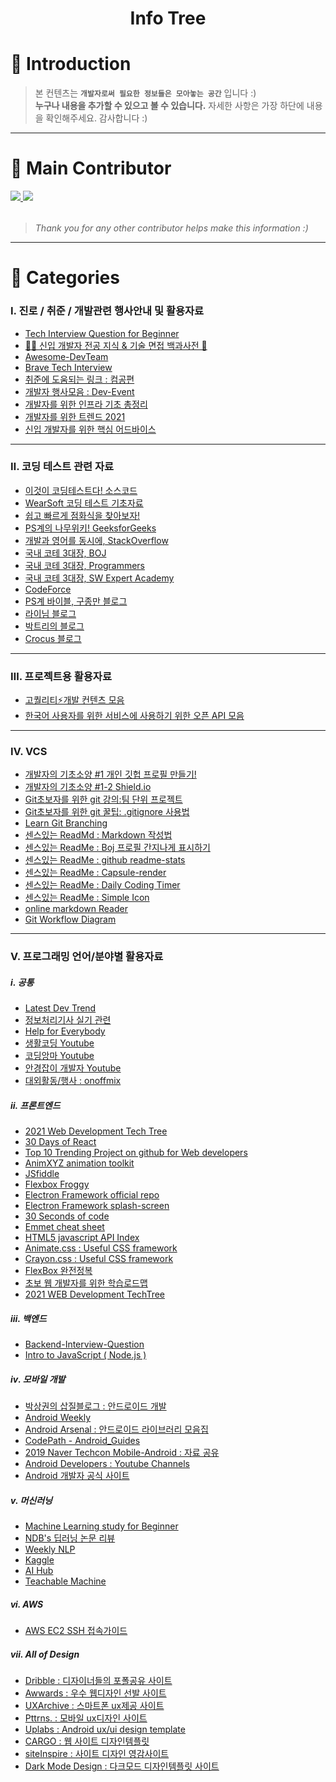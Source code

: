<h1 align="center">Info Tree</h1>

# 📒 Introduction
> 본 컨텐츠는 **`개발자로써 필요한 정보들은 모아놓는 공간`** 입니다 :)  
> **누구나 내용을 추가할 수 있으고 볼 수 있습니다.**
> 자세한 사항은 가장 하단에 내용을 확인해주세요. 감사합니다 :)
___  
# 📔 Main Contributor 
<table>
  <tr>
    <a href="https://github.com/Jh9892" align="center">
      <img src=https://img.shields.io/badge/Jh9892-eecafc?style=flat-square/>
    </a>
    <a href="https://github.com/HS98094" align="center">
      <img src=https://img.shields.io/badge/HS98094-5C6BC0?style=flat-square/>
    </a>
  </tr>
</table>

> *Thank you for any other contributor helps make this information :)*
___  
# 📕 Categories
### Ⅰ. 진로 / 취준 / 개발관련 행사안내 및 활용자료
- [Tech Interview Question for Beginner](https://github.com/JaeYeopHan/Interview_Question_for_Beginner)
- [👶🏻 신입 개발자 전공 지식 & 기술 면접 백과사전 📖](https://github.com/gyoogle/tech-interview-for-developer)
- [Awesome-DevTeam](https://github.com/leehosung/awesome-devteam)
- [Brave Tech Interview](https://github.com/brave-people/brave-tech-interview)
- [취준에 도움되는 링크 : 컴공편](https://velog.io/@woo0_hooo/%EC%BB%B4%EA%B3%B5-%EC%B7%A8%EC%A4%80%EC%83%9D%EC%97%90%EA%B2%8C-%EC%9C%A0%EC%9A%A9%ED%95%9C-%EB%A7%81%ED%81%AC%EB%93%A4-%EC%A0%95%EB%A6%AC?fbclid=IwAR339EMi0oyEgvOsWfGWRiZBYYDQj7WgivzZ4fD36g1VGSOvIencaqfsamM)
- [개발자 행사모음 : Dev-Event](https://github.com/brave-people/Dev-Event)
- [개발자를 위한 인프라 기초 총정리](https://futurecreator.github.io/2018/11/09/it-infrastructure-basics/?fbclid=IwAR3H6ENf-MgmDkhHPTUHw523o02sv6wi--_HVwsbcfYtoj4h8rAY4ScERqA)
- [개발자를 위한 트렌드 2021](https://velog.io/@wooder2050/%EA%B0%9C%EB%B0%9C%EC%9E%90%EB%A5%BC-%EC%9C%84%ED%95%9C-%ED%8A%B8%EB%A0%8C%EB%93%9C2021?fbclid=IwAR0eqcHztAwVj3HKq8u0w5hhCJHFz6bZenPrEY_bIcoAblBNFThfeTmzVnU)
- [신입 개발자를 위한 핵심 어드바이스](https://velog.io/@hyounglee/for-newbies?fbclid=IwAR3lRLCgw4Ns49uVO5l84MsN7ax3cW-ALGE97yy_E2cABIqhXn6TL9IpLEk)
___ 
### Ⅱ. 코딩 테스트 관련 자료
- [이것이 코딩테스트다! 소스코드](https://github.com/ndb796/python-for-coding-test)
- [WearSoft 코딩 테스트 기초자료](https://github.com/WeareSoft/tech-interview)
- [쉽고 빠르게 점화식을 찾아보자!](https://oeis.org/)
- [PS계의 나무위키! GeeksforGeeks](https://www.geeksforgeeks.org/)
- [개발과 영어를 동시에, StackOverflow](https://stackoverflow.com/)
- [국내 코테 3대장, BOJ](https://www.acmicpc.net/)
- [국내 코테 3대장, Programmers](https://programmers.co.kr/)
- [국내 코테 3대장, SW Expert Academy](https://swexpertacademy.com/main/main.do)
- [CodeForce](http://codeforces.com/)
- [PS계 바이블, 구종만 블로그](http://theyearlyprophet.com/)
- [라이님 블로그](https://blog.naver.com/kks227/220769859177)
- [박트리의 블로그](https://baactree.tistory.com/notice/16)
- [Crocus 블로그](https://www.crocus.co.kr/341)
___ 
### Ⅲ. 프로젝트용 활용자료
- [고퀄리티⚡개발 컨텐츠 모음](https://github.com/Integerous/goQuality-dev-contents)
- [한국어 사용자를 위한 서비스에 사용하기 위한 오픈 API 모음](https://github.com/dl0312/open-apis-korea)
___ 
### Ⅳ. VCS
- [개발자의 기초소양 #1 개인 깃헙 프로필 만들기!](https://zzsza.github.io/development/2020/07/10/make-github-profile-readme/)
- [개발자의 기초소양 #1-2 Shield.io](https://shields.io/)
- [Git초보자를 위한 git 강의:팀 단위 프로젝트](https://youtu.be/FmsshPRJotE)
- [Git초보자를 위한 git 꿀팁: .gitignore 사용법](https://programming119.tistory.com/105)
- [Learn Git Branching](https://learngitbranching.js.org/?locale=ko)
- [센스있는 ReadMd : Markdown 작성법](https://gist.github.com/ihoneymon/652be052a0727ad59601)
- [센스있는 ReadMe : Boj 프로필 간지나게 표시하기](https://github.com/mazassumnida/mazassumnida)
- [센스있는 ReadMe : github readme-stats](https://github.com/anuraghazra/github-readme-stats)
- [센스있는 ReadMe : Capsule-render](https://github.com/kyechan99/capsule-render)
- [센스있는 ReadMe : Daily Coding Timer](https://github.com/techinpark/productive-box)
- [센스있는 ReadMe : Simple Icon](https://simpleicons.org/)
- [online markdown Reader](https://dillinger.io/)
- [Git Workflow Diagram](https://happygrammer.github.io/guide/git-workflow-diagram/?fbclid=IwAR0lhsmWxfWqcHNizGfvZNdVUoHjtqEYUuTrzWKWbb7zwsLEICAmFrJz1OE)
___ 
### Ⅴ. 프로그래밍 언어/분야별 활용자료
##### ⅰ. 공통
- [Latest Dev Trend](https://app.daily.dev/)
- [정보처리기사 실기 관련](https://youtu.be/A2Q9rLcPifk)
- [Help for Everybody](https://github.com/ljh0326/helpForEverybody)
- [생활코딩 Youtube](https://www.youtube.com/channel/UCvc8kv-i5fvFTJBFAk6n1SA)
- [코딩앙마 Youtube](https://www.youtube.com/channel/UCxft4RZ8lrK_BdPNz8NOP7Q)
- [안경잡이 개발자 Youtube](https://www.youtube.com/channel/UChflhu32f5EUHlY7_SetNWw)
- [대외활동/행사 : onoffmix](https://onoffmix.com/)

##### ⅱ. 프론트엔드
- [2021 Web Development Tech Tree](https://youtu.be/kjSZ7JKVdbQ)
- [30 Days of React](https://github.com/Asabeneh/30-Days-Of-React)
- [Top 10 Trending Project on github for Web developers](https://dev.to/iainfreestone/10-trending-projects-on-github-for-web-developers-22nd-january-2021-50hk?utm_source=dormosheio&utm_campaign=dormosheio&fbclid=IwAR2aiO35MnwrS0IVHvnSBL6OPqzT89K6P3VLhzAL0Q06JKLV1EotK_pxw0o)
- [AnimXYZ animation toolkit](https://animxyz.com/?fbclid=IwAR1SqSkhvMcBpYI5WeGxgxtDG9CtQKN7D7Bn7J7K4IvxRkFEMr35S8nT2FE)
- [JSfiddle](https://jsfiddle.net/)
- [Flexbox Froggy](https://flexboxfroggy.com/#ko)
- [Electron Framework official repo](https://github.com/electron/electron)
- [Electron Framework splash-screen](https://github.com/bkniffler/electron-splashscreen)
- [30 Seconds of code](https://www.30secondsofcode.org/)
- [Emmet cheat sheet](https://docs.emmet.io/cheat-sheet/)
- [HTML5 javascript API Index](http://html5index.org/)
- [Animate.css : Useful CSS framework](https://animate.style/)
- [Crayon.css : Useful CSS framework](https://riccardoscalco.it/crayon/)
- [FlexBox 완전정복](https://studiomeal.com/archives/197)
- [초보 웹 개발자를 위한 학습로드맵](https://subicura.com/2021/06/27/study-guide.html?utm_source=gaerae.com&utm_campaign=%EA%B0%9C%EB%B0%9C%EC%9E%90%EC%8A%A4%EB%9F%BD%EB%8B%A4&utm_medium=social)
- [2021 WEB Development TechTree](https://www.youtube.com/watch?v=kjSZ7JKVdbQ)

##### ⅲ. 백엔드
- [Backend-Interview-Question](https://github.com/ksundong/backend-interview-question)
- [Intro to JavaScript ( Node.js )](https://github.com/microsoft/beginners-intro-javascript-node)

##### ⅳ. 모바일 개발
- [박상권의 삽질블로그 : 안드로이드 개발](https://medium.com/%EB%B0%95%EC%83%81%EA%B6%8C%EC%9D%98-%EC%82%BD%EC%A7%88%EB%B8%94%EB%A1%9C%EA%B7%B8)
- [Android Weekly](https://medium.com/@androidtechweekly)
- [Android Arsenal : 안드로이드 라이브러리 모음집](https://android-arsenal.com/)
- [CodePath - Android_Guides](https://github.com/codepath/android_guides)
- [2019 Naver Techcon Mobile-Android : 자료 공유](
https://www.slideshare.net/NaverEngineering/techcon-2019-mobile-android3)
- [Android Developers : Youtube Channels](https://www.youtube.com/user/androiddevelopers/videos)
- [Android 개발자 공식 사이트](https://developer.android.com/)

##### ⅴ. 머신러닝
- [Machine Learning study for Beginner](https://github.com/teddylee777/machine-learning)
- [NDB's 딥러닝 논문 리뷰](https://github.com/ndb796/Deep-Learning-Paper-Review-and-Practice)
- [Weekly NLP](https://jiho-ml.com/weekly-nlp-0/)
- [Kaggle](https://www.kaggle.com/)
- [AI Hub](https://aihub.or.kr/)
- [Teachable Machine](https://teachablemachine.withgoogle.com/)

##### ⅵ. AWS
- [AWS EC2 SSH 접속가이드](https://youtu.be/oMVfhT_xlzk)

##### ⅶ. All of Design
- [Dribble : 디자이너들의 포폴공유 사이트](https://dribbble.com/)
- [Awwards : 우수 웹디자인 선발 사이트](https://www.awwwards.com/)
- [UXArchive : 스마트폰 ux제공 사이트](https://uxarchive.com/)
- [Pttrns. : 모바일 ux디자인 사이트](https://pttrns.com/)
- [Uplabs : Android ux/ui design template](https://www.uplabs.com/templates/android)
- [CARGO : 웹 사이트 디자인템플릿](https://cargo.site/Templates)
- [siteInspire : 사이트 디자인 영감사이트](https://www.siteinspire.com/)
- [Dark Mode Design : 다크모드 디자인템플릿 사이트](https://www.darkmodedesign.com/)
